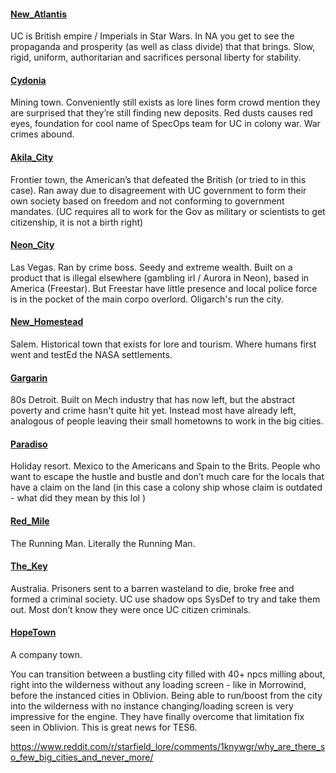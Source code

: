 #### [New_Atlantis](New_Atlantis.md)
UC is British empire / Imperials in Star Wars. In NA you get to see the propaganda and prosperity (as well as class divide) that that brings. Slow, rigid, uniform, authoritarian and sacrifices personal liberty for stability.
#### [Cydonia](Cydonia.md)
Mining town. Conveniently still exists as lore lines form crowd mention they are surprised that they’re still finding new deposits.
Red dusts causes red eyes, foundation for cool name of SpecOps team for UC in colony war. War crimes abound.
#### [Akila_City](Akila_City.md)
Frontier town, the American’s that defeated the British (or tried to in this case). Ran away due to disagreement with UC government to form their own society based on freedom and not conforming to government mandates. (UC requires all to work for the Gov as military or scientists to get citizenship, it is not a birth right)
#### [Neon_City](Neon_City.md)
Las Vegas. Ran by crime boss. Seedy and extreme wealth. Built on a product that is illegal elsewhere (gambling irl / Aurora in Neon), based in America (Freestar). But Freestar have little presence and local police force is in the pocket of the main corpo overlord. Oligarch's run the city.
#### [New_Homestead](New_Homestead.md)
Salem. Historical town that exists for lore and tourism. Where humans first went and testEd the NASA settlements.
#### [Gargarin](Gargarin.md)
80s Detroit. Built on Mech industry that has now left, but the abstract poverty and crime hasn't quite hit yet. Instead most have already left, analogous of people leaving their small hometowns to work in the big cities.
#### [Paradiso](Paradiso.md)
Holiday resort. Mexico to the Americans and Spain to the Brits. People who want to escape the hustle and bustle and don’t much care for the locals that have a claim on the land (in this case a colony ship whose claim is outdated - what did they mean by this lol )
#### [Red_Mile](Red_Mile.md)
The Running Man. Literally the Running Man.
#### [The_Key](The_Key.md)
Australia. Prisoners sent to a barren wasteland to die, broke free and formed a criminal society. UC use shadow ops SysDef to try and take them out. Most don’t know they were once UC citizen criminals. 
#### [HopeTown](HopeTown.md)
A company town.


You can transition between a bustling city filled with 40+ npcs milling about, right into the wilderness without any loading screen - like in Morrowind, before the instanced cities in Oblivion.
	Being able to run/boost from the city into the wilderness with no instance changing/loading screen is very impressive for the engine. They have finally overcome that limitation fix seen in Oblivion. This is great news for TES6.
	
https://www.reddit.com/r/starfield_lore/comments/1knywgr/why_are_there_so_few_big_cities_and_never_more/